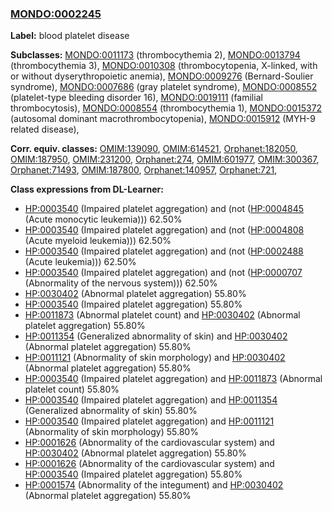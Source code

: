 
### [MONDO:0002245](http://purl.obolibrary.org/obo/MONDO_0002245)
**Label:** blood platelet disease

**Subclasses:** [MONDO:0011173](http://purl.obolibrary.org/obo/MONDO_0011173) (thrombocythemia 2), [MONDO:0013794](http://purl.obolibrary.org/obo/MONDO_0013794) (thrombocythemia 3), [MONDO:0010308](http://purl.obolibrary.org/obo/MONDO_0010308) (thrombocytopenia, X-linked, with or without dyserythropoietic anemia), [MONDO:0009276](http://purl.obolibrary.org/obo/MONDO_0009276) (Bernard-Soulier syndrome), [MONDO:0007686](http://purl.obolibrary.org/obo/MONDO_0007686) (gray platelet syndrome), [MONDO:0008552](http://purl.obolibrary.org/obo/MONDO_0008552) (platelet-type bleeding disorder 16), [MONDO:0019111](http://purl.obolibrary.org/obo/MONDO_0019111) (familial thrombocytosis), [MONDO:0008554](http://purl.obolibrary.org/obo/MONDO_0008554) (thrombocythemia 1), [MONDO:0015372](http://purl.obolibrary.org/obo/MONDO_0015372) (autosomal dominant macrothrombocytopenia), [MONDO:0015912](http://purl.obolibrary.org/obo/MONDO_0015912) (MYH-9 related disease), 

**Corr. equiv. classes:** [OMIM:139090](http://purl.obolibrary.org/obo/OMIM_139090), [OMIM:614521](http://purl.obolibrary.org/obo/OMIM_614521), [Orphanet:182050](http://www.orpha.net/ORDO/Orphanet_182050), [OMIM:187950](http://purl.obolibrary.org/obo/OMIM_187950), [OMIM:231200](http://purl.obolibrary.org/obo/OMIM_231200), [Orphanet:274](http://www.orpha.net/ORDO/Orphanet_274), [OMIM:601977](http://purl.obolibrary.org/obo/OMIM_601977), [OMIM:300367](http://purl.obolibrary.org/obo/OMIM_300367), [Orphanet:71493](http://www.orpha.net/ORDO/Orphanet_71493), [OMIM:187800](http://purl.obolibrary.org/obo/OMIM_187800), [Orphanet:140957](http://www.orpha.net/ORDO/Orphanet_140957), [Orphanet:721](http://www.orpha.net/ORDO/Orphanet_721), 

**Class expressions from DL-Learner:**

- [HP:0003540](http://purl.obolibrary.org/obo/HP_0003540) (Impaired platelet aggregation) and (not ([HP:0004845](http://purl.obolibrary.org/obo/HP_0004845) (Acute monocytic leukemia))) 62.50%
- [HP:0003540](http://purl.obolibrary.org/obo/HP_0003540) (Impaired platelet aggregation) and (not ([HP:0004808](http://purl.obolibrary.org/obo/HP_0004808) (Acute myeloid leukemia))) 62.50%
- [HP:0003540](http://purl.obolibrary.org/obo/HP_0003540) (Impaired platelet aggregation) and (not ([HP:0002488](http://purl.obolibrary.org/obo/HP_0002488) (Acute leukemia))) 62.50%
- [HP:0003540](http://purl.obolibrary.org/obo/HP_0003540) (Impaired platelet aggregation) and (not ([HP:0000707](http://purl.obolibrary.org/obo/HP_0000707) (Abnormality of the nervous system))) 62.50%
- [HP:0030402](http://purl.obolibrary.org/obo/HP_0030402) (Abnormal platelet aggregation) 55.80%
- [HP:0003540](http://purl.obolibrary.org/obo/HP_0003540) (Impaired platelet aggregation) 55.80%
- [HP:0011873](http://purl.obolibrary.org/obo/HP_0011873) (Abnormal platelet count) and [HP:0030402](http://purl.obolibrary.org/obo/HP_0030402) (Abnormal platelet aggregation) 55.80%
- [HP:0011354](http://purl.obolibrary.org/obo/HP_0011354) (Generalized abnormality of skin) and [HP:0030402](http://purl.obolibrary.org/obo/HP_0030402) (Abnormal platelet aggregation) 55.80%
- [HP:0011121](http://purl.obolibrary.org/obo/HP_0011121) (Abnormality of skin morphology) and [HP:0030402](http://purl.obolibrary.org/obo/HP_0030402) (Abnormal platelet aggregation) 55.80%
- [HP:0003540](http://purl.obolibrary.org/obo/HP_0003540) (Impaired platelet aggregation) and [HP:0011873](http://purl.obolibrary.org/obo/HP_0011873) (Abnormal platelet count) 55.80%
- [HP:0003540](http://purl.obolibrary.org/obo/HP_0003540) (Impaired platelet aggregation) and [HP:0011354](http://purl.obolibrary.org/obo/HP_0011354) (Generalized abnormality of skin) 55.80%
- [HP:0003540](http://purl.obolibrary.org/obo/HP_0003540) (Impaired platelet aggregation) and [HP:0011121](http://purl.obolibrary.org/obo/HP_0011121) (Abnormality of skin morphology) 55.80%
- [HP:0001626](http://purl.obolibrary.org/obo/HP_0001626) (Abnormality of the cardiovascular system) and [HP:0030402](http://purl.obolibrary.org/obo/HP_0030402) (Abnormal platelet aggregation) 55.80%
- [HP:0001626](http://purl.obolibrary.org/obo/HP_0001626) (Abnormality of the cardiovascular system) and [HP:0003540](http://purl.obolibrary.org/obo/HP_0003540) (Impaired platelet aggregation) 55.80%
- [HP:0001574](http://purl.obolibrary.org/obo/HP_0001574) (Abnormality of the integument) and [HP:0030402](http://purl.obolibrary.org/obo/HP_0030402) (Abnormal platelet aggregation) 55.80%


